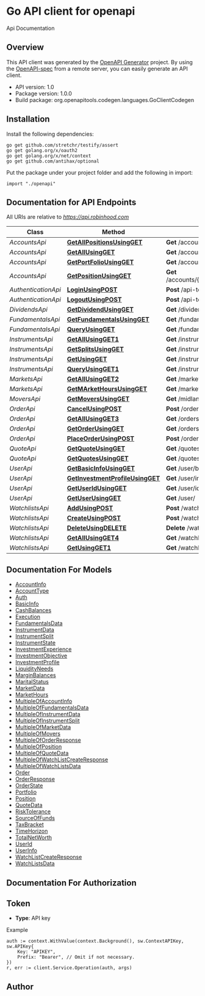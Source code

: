 # Go API client for openapi

Api Documentation

## Overview
This API client was generated by the [OpenAPI Generator](https://openapi-generator.tech) project.  By using the [OpenAPI-spec](https://www.openapis.org/) from a remote server, you can easily generate an API client.

- API version: 1.0
- Package version: 1.0.0
- Build package: org.openapitools.codegen.languages.GoClientCodegen

## Installation

Install the following dependencies:

```shell
go get github.com/stretchr/testify/assert
go get golang.org/x/oauth2
go get golang.org/x/net/context
go get github.com/antihax/optional
```

Put the package under your project folder and add the following in import:

```golang
import "./openapi"
```

## Documentation for API Endpoints

All URIs are relative to *https://api.robinhood.com*

Class | Method | HTTP request | Description
------------ | ------------- | ------------- | -------------
*AccountsApi* | [**GetAllPositionsUsingGET**](docs/AccountsApi.md#getallpositionsusingget) | **Get** /accounts/{accountId}/positions/ | getAllPositions
*AccountsApi* | [**GetAllUsingGET**](docs/AccountsApi.md#getallusingget) | **Get** /accounts/ | getAll
*AccountsApi* | [**GetPortFolioUsingGET**](docs/AccountsApi.md#getportfoliousingget) | **Get** /accounts/{accountId}/portfolio/ | getPortFolio
*AccountsApi* | [**GetPositionUsingGET**](docs/AccountsApi.md#getpositionusingget) | **Get** /accounts/{accountId}/positions/{positionId}/ | getPosition
*AuthenticationApi* | [**LoginUsingPOST**](docs/AuthenticationApi.md#loginusingpost) | **Post** /api-token-auth/ | login
*AuthenticationApi* | [**LogoutUsingPOST**](docs/AuthenticationApi.md#logoutusingpost) | **Post** /api-token-logout/ | logout
*DividendsApi* | [**GetDividendUsingGET**](docs/DividendsApi.md#getdividendusingget) | **Get** /dividends/{id}/ | getDividend
*FundamentalsApi* | [**GetFundamentalsUsingGET**](docs/FundamentalsApi.md#getfundamentalsusingget) | **Get** /fundamentals/{symbol}/ | getFundamentals
*FundamentalsApi* | [**QueryUsingGET**](docs/FundamentalsApi.md#queryusingget) | **Get** /fundamentals/ | query
*InstrumentsApi* | [**GetAllUsingGET1**](docs/InstrumentsApi.md#getallusingget1) | **Get** /instruments | getAll
*InstrumentsApi* | [**GetSplitsUsingGET**](docs/InstrumentsApi.md#getsplitsusingget) | **Get** /instruments/{instrument_id}/splits/ | getSplits
*InstrumentsApi* | [**GetUsingGET**](docs/InstrumentsApi.md#getusingget) | **Get** /instruments/{instrument_id}/ | get
*InstrumentsApi* | [**QueryUsingGET1**](docs/InstrumentsApi.md#queryusingget1) | **Get** /instruments/ | query
*MarketsApi* | [**GetAllUsingGET2**](docs/MarketsApi.md#getallusingget2) | **Get** /markets | getAll
*MarketsApi* | [**GetMArketHoursUsingGET**](docs/MarketsApi.md#getmarkethoursusingget) | **Get** /markets/{mic}/hours/{date}/ | getMArketHours
*MoversApi* | [**GetMoversUsingGET**](docs/MoversApi.md#getmoversusingget) | **Get** /midlands/movers/sp500/ | getMovers
*OrderApi* | [**CancelUsingPOST**](docs/OrderApi.md#cancelusingpost) | **Post** /orders/{order_id}/cancel/ | cancel
*OrderApi* | [**GetAllUsingGET3**](docs/OrderApi.md#getallusingget3) | **Get** /orders/ | getAll
*OrderApi* | [**GetOrderUsingGET**](docs/OrderApi.md#getorderusingget) | **Get** /orders/{order_id}/ | getOrder
*OrderApi* | [**PlaceOrderUsingPOST**](docs/OrderApi.md#placeorderusingpost) | **Post** /orders/ | placeOrder
*QuoteApi* | [**GetQuoteUsingGET**](docs/QuoteApi.md#getquoteusingget) | **Get** /quotes/{symbol}/ | getQuote
*QuoteApi* | [**GetQuotesUsingGET**](docs/QuoteApi.md#getquotesusingget) | **Get** /quotes/ | getQuotes
*UserApi* | [**GetBasicInfoUsingGET**](docs/UserApi.md#getbasicinfousingget) | **Get** /user/basic_info/ | getBasicInfo
*UserApi* | [**GetInvestmentProfileUsingGET**](docs/UserApi.md#getinvestmentprofileusingget) | **Get** /user/investment_profile/ | getInvestmentProfile
*UserApi* | [**GetUserIdUsingGET**](docs/UserApi.md#getuseridusingget) | **Get** /user/id/ | getUserId
*UserApi* | [**GetUserUsingGET**](docs/UserApi.md#getuserusingget) | **Get** /user/ | getUser
*WatchlistsApi* | [**AddUsingPOST**](docs/WatchlistsApi.md#addusingpost) | **Post** /watchlists/Default/bulk_add/ | add
*WatchlistsApi* | [**CreateUsingPOST**](docs/WatchlistsApi.md#createusingpost) | **Post** /watchlists/ | create
*WatchlistsApi* | [**DeleteUsingDELETE**](docs/WatchlistsApi.md#deleteusingdelete) | **Delete** /watchlists/{name}/{instrumentId} | delete
*WatchlistsApi* | [**GetAllUsingGET4**](docs/WatchlistsApi.md#getallusingget4) | **Get** /watchlists/ | getAll
*WatchlistsApi* | [**GetUsingGET1**](docs/WatchlistsApi.md#getusingget1) | **Get** /watchlists/{name}/ | get


## Documentation For Models

 - [AccountInfo](docs/AccountInfo.md)
 - [AccountType](docs/AccountType.md)
 - [Auth](docs/Auth.md)
 - [BasicInfo](docs/BasicInfo.md)
 - [CashBalances](docs/CashBalances.md)
 - [Execution](docs/Execution.md)
 - [FundamentalsData](docs/FundamentalsData.md)
 - [InstrumentData](docs/InstrumentData.md)
 - [InstrumentSplit](docs/InstrumentSplit.md)
 - [InstrumentState](docs/InstrumentState.md)
 - [InvestmentExperience](docs/InvestmentExperience.md)
 - [InvestmentObjective](docs/InvestmentObjective.md)
 - [InvestmentProfile](docs/InvestmentProfile.md)
 - [LiquidityNeeds](docs/LiquidityNeeds.md)
 - [MarginBalances](docs/MarginBalances.md)
 - [MaritalStatus](docs/MaritalStatus.md)
 - [MarketData](docs/MarketData.md)
 - [MarketHours](docs/MarketHours.md)
 - [MultipleOfAccountInfo](docs/MultipleOfAccountInfo.md)
 - [MultipleOfFundamentalsData](docs/MultipleOfFundamentalsData.md)
 - [MultipleOfInstrumentData](docs/MultipleOfInstrumentData.md)
 - [MultipleOfInstrumentSplit](docs/MultipleOfInstrumentSplit.md)
 - [MultipleOfMarketData](docs/MultipleOfMarketData.md)
 - [MultipleOfMovers](docs/MultipleOfMovers.md)
 - [MultipleOfOrderResponse](docs/MultipleOfOrderResponse.md)
 - [MultipleOfPosition](docs/MultipleOfPosition.md)
 - [MultipleOfQuoteData](docs/MultipleOfQuoteData.md)
 - [MultipleOfWatchListCreateResponse](docs/MultipleOfWatchListCreateResponse.md)
 - [MultipleOfWatchListsData](docs/MultipleOfWatchListsData.md)
 - [Order](docs/Order.md)
 - [OrderResponse](docs/OrderResponse.md)
 - [OrderState](docs/OrderState.md)
 - [Portfolio](docs/Portfolio.md)
 - [Position](docs/Position.md)
 - [QuoteData](docs/QuoteData.md)
 - [RiskTolerance](docs/RiskTolerance.md)
 - [SourceOfFunds](docs/SourceOfFunds.md)
 - [TaxBracket](docs/TaxBracket.md)
 - [TimeHorizon](docs/TimeHorizon.md)
 - [TotalNetWorth](docs/TotalNetWorth.md)
 - [UserId](docs/UserId.md)
 - [UserInfo](docs/UserInfo.md)
 - [WatchListCreateResponse](docs/WatchListCreateResponse.md)
 - [WatchListsData](docs/WatchListsData.md)


## Documentation For Authorization



## Token

- **Type**: API key

Example

```golang
auth := context.WithValue(context.Background(), sw.ContextAPIKey, sw.APIKey{
    Key: "APIKEY",
    Prefix: "Bearer", // Omit if not necessary.
})
r, err := client.Service.Operation(auth, args)
```



## Author



